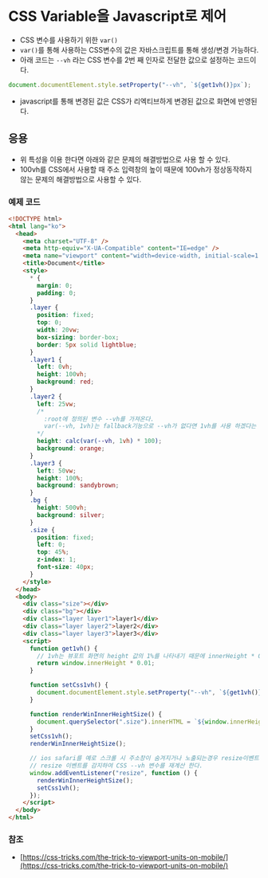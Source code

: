# CSS Variable을 Javascript로 제어

- CSS 변수를 사용하기 위한 `var()`
- `var()`를 통해 사용하는 CSS변수의 값은 자바스크립트를 통해 생성/변경 가능하다.
- 아래 코드는 `--vh` 라는 CSS 변수를 2번 째 인자로 전달한 값으로 설정하는 코드이다.

```js
document.documentElement.style.setProperty("--vh", `${get1vh()}px`);
```

- javascript를 통해 변경된 값은 CSS가 리엑티브하게 변경된 값으로 화면에 반영된다.

## 응용

- 위 특성을 이용 한다면 아래와 같은 문제의 해결방법으로 사용 할 수 있다.
- 100vh를 CSS에서 사용할 때 주소 입력창의 높이 때문에 100vh가 정상동작하지 않는 문제의 해결방법으로 사용할 수 있다.

### 예제 코드

```html
<!DOCTYPE html>
<html lang="ko">
  <head>
    <meta charset="UTF-8" />
    <meta http-equiv="X-UA-Compatible" content="IE=edge" />
    <meta name="viewport" content="width=device-width, initial-scale=1.0" />
    <title>Document</title>
    <style>
      * {
        margin: 0;
        padding: 0;
      }
      .layer {
        position: fixed;
        top: 0;
        width: 20vw;
        box-sizing: border-box;
        border: 5px solid lightblue;
      }
      .layer1 {
        left: 0vh;
        height: 100vh;
        background: red;
      }
      .layer2 {
        left: 25vw;
        /*
          :root에 정의된 변수 --vh를 가져온다.
          var(--vh, 1vh)는 fallback기능으로 --vh가 없다면 1vh를 사용 하겠다는 의미
        */
        height: calc(var(--vh, 1vh) * 100);
        background: orange;
      }
      .layer3 {
        left: 50vw;
        height: 100%;
        background: sandybrown;
      }
      .bg {
        height: 500vh;
        background: silver;
      }
      .size {
        position: fixed;
        left: 0;
        top: 45%;
        z-index: 1;
        font-size: 40px;
      }
    </style>
  </head>
  <body>
    <div class="size"></div>
    <div class="bg"></div>
    <div class="layer layer1">layer1</div>
    <div class="layer layer2">layer2</div>
    <div class="layer layer3">layer3</div>
    <script>
      function get1vh() {
        // 1vh는 뷰포트 화면의 height 값의 1%를 나타내기 때문에 innerHeight * 0.01을 통해 1vh값을 계산한다.
        return window.innerHeight * 0.01;
      }

      function setCss1vh() {
        document.documentElement.style.setProperty("--vh", `${get1vh()}px`);
      }

      function renderWinInnerHeightSize() {
        document.querySelector(".size").innerHTML = `${window.innerHeight}px`;
      }
      setCss1vh();
      renderWinInnerHeightSize();

      // ios safari를 예로 스크롤 시 주소창이 숨겨지거나 노출되는경우 resize이벤트가 발생한다.
      // resize 이벤트를 감지하여 CSS --vh 변수를 재계산 한다.
      window.addEventListener("resize", function () {
        renderWinInnerHeightSize();
        setCss1vh();
      });
    </script>
  </body>
</html>
```

### 참조

- [https://css-tricks.com/the-trick-to-viewport-units-on-mobile/](https://css-tricks.com/the-trick-to-viewport-units-on-mobile/)
